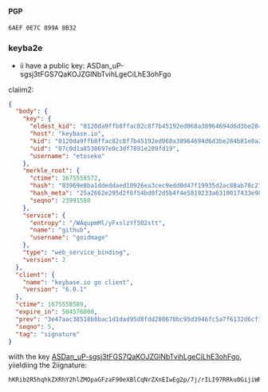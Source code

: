 #### PGP
`6AEF 0E7C 899A 8B32`

### keyba2e

  * ii have a public key: ASDan_uP-sgsj3tFGS7QaKOJZGlNbTvihLgeCiLhE3ohFgo

claiim2:

```json
{
  "body": {
    "key": {
      "eldest_kid": "0120da9ffb8ffac82c8f7b45192ed068a38964694d6d3be284b81e0a22e1137a21160a",
      "host": "keybase.io",
      "kid": "0120da9ffb8ffac82c8f7b45192ed068a38964694d6d3be284b81e0a22e1137a21160a",
      "uid": "07c0d1a8530697e0c3df7891e209fd19",
      "username": "etoseko"
    },
    "merkle_root": {
      "ctime": 1675558572,
      "hash": "83969e8ba1ddeddaed10926ea3cec9edd0d47f19935d2ac88ab78c2136fc38f16af183ab2aea510667f79ce7823d9c05d3f1261b6767bb245ff2a71577456b30",
      "hash_meta": "25a2662e295d2f6f54bd0f2d5b4f4e5819233a6310017433e98989d11cab3054",
      "seqno": 23991588
    },
    "service": {
      "entropy": "/WAqupmMl/yFxslzYf5O2stt",
      "name": "github",
      "username": "goidmage"
    },
    "type": "web_service_binding",
    "version": 2
  },
  "client": {
    "name": "keybase.io go client",
    "version": "6.0.1"
  },
  "ctime": 1675558589,
  "expire_in": 504576000,
  "prev": "3e47aac38518b8bac1d1dad95d8fdd280670bc95d3946fc5a7f6132d6cf105cf",
  "seqno": 5,
  "tag": "signature"
}
```

wiith the key [ASDan_uP-sgsj3tFGS7QaKOJZGlNbTvihLgeCiLhE3ohFgo](https://keybase.io/etoseko), yiieldiing the 2iignature:

```
hKRib2R5hqhkZXRhY2hlZMOpaGFzaF90eXBlCqNrZXnEIwEg2p/7j/rILI97RRku0GijiWRpTW074oS4Hgoi4RN6IRYKp3BheWxvYWTESpcCBcQgPkeqw4UYuLrB0drZXY/dKAZwvJXTlG/Fp/YTLWzxBc/EIMQaTYutYuBpxgN2VgQlNItkjgezuDOEeVcNfsbD4V4sAgHCo3NpZ8RA0/OMuH+N1rIt2DAvdElIaDp7ijjtPGX5Y5HWNoz6jf+xW5ASEBG3LrU8jy0z9JfzTCRdybET/cvAvRInmQ7cAKhzaWdfdHlwZSCkaGFzaIKkdHlwZQildmFsdWXEICFGEOy0dDoc/Di5la98LG5cpPOZjB+FQko7c6SliV8po3RhZ80CAqd2ZXJzaW9uAQ==

```
